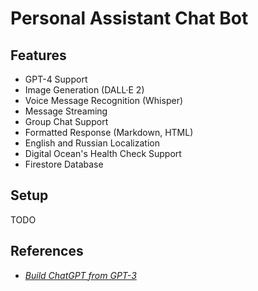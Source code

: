 # Personal Assistant Chat Bot

## Features

- GPT-4 Support
- Image Generation (DALL·E 2)
- Voice Message Recognition (Whisper)
- Message Streaming
- Group Chat Support
- Formatted Response (Markdown, HTML)
- English and Russian Localization
- Digital Ocean's Health Check Support
- Firestore Database

## Setup

TODO

## References

- [*Build ChatGPT from GPT-3*](https://learnprompting.org/docs/applied_prompting/build_chatgpt)
